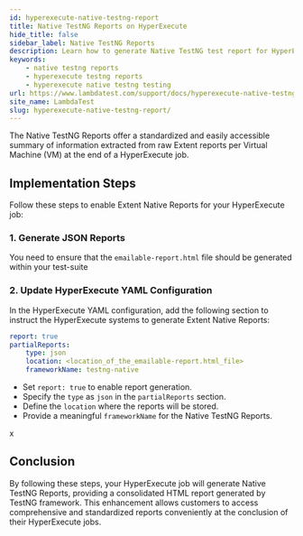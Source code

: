 ```yaml
---
id: hyperexecute-native-testng-report
title: Native TestNG Reports on HyperExecute
hide_title: false
sidebar_label: Native TestNG Reports
description: Learn how to generate Native TestNG test report for HyperExecute on lambdatest and download the reports from the dashboard
keywords:
    - native testng reports
    - hyperexecute testng reports
    - hyperexecute native testng testing
url: https://www.lambdatest.com/support/docs/hyperexecute-native-testng-report/
site_name: LambdaTest
slug: hyperexecute-native-testng-report/
---
```

<script type="application/ld+json"
      dangerouslySetInnerHTML={{ __html: JSON.stringify({
       "@context": "https://schema.org",
        "@type": "BreadcrumbList",
        "itemListElement": [{
          "@type": "ListItem",
          "position": 1,
          "name": "LambdaTest",
          "item": "https://www.lambdatest.com"
        },{
          "@type": "ListItem",
          "position": 2,
          "name": "Support",
          "item": "https://www.lambdatest.com/support/docs/"
        },{
          "@type": "ListItem",
          "position": 3,
          "name": "Allure Reports",
          "item": "https://www.lambdatest.com/support/docs/hyperexecute-native-testng-report/"
        }]
      })
    }}
></script>

The Native TestNG Reports offer a standardized and easily accessible summary of information extracted from raw Extent reports per Virtual Machine (VM) at the end of a HyperExecute job.

## Implementation Steps

Follow these steps to enable Extent Native Reports for your HyperExecute job:

### 1. Generate JSON Reports

You need to ensure that the `emailable-report.html` file should be generated within your test-suite

### 2. Update HyperExecute YAML Configuration

In the HyperExecute YAML configuration, add the following section to instruct the HyperExecute systems to generate Extent Native Reports:

```yaml
report: true
partialReports:
    type: json
    location: <location_of_the_emailable-report.html_file>
    frameworkName: testng-native
```

- Set `report: true` to enable report generation.
- Specify the `type` as `json` in the `partialReports` section.
- Define the `location` where the reports will be stored.
- Provide a meaningful `frameworkName` for the Native TestNG Reports.

x

## Conclusion

By following these steps, your HyperExecute job will generate Native TestNG Reports, providing a consolidated HTML report generated by TestNG framework. This enhancement allows customers to access comprehensive and standardized reports conveniently at the conclusion of their HyperExecute jobs.